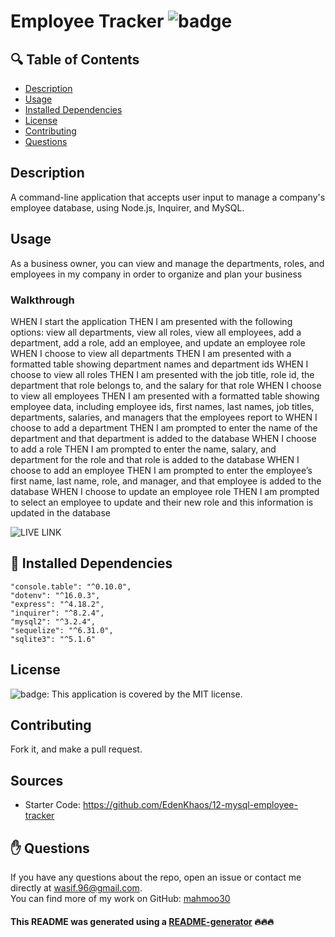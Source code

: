 # Employee Tracker ![badge](https://img.shields.io/badge/license-MIT-brightgreen)

## 🔍 Table of Contents
- [Description](#description)
- [Usage](#usage)
- [Installed Dependencies](#install)
- [License](#license)
- [Contributing](#contribute)
- [Questions](#questions)

## Description
A command-line application that accepts user input to manage a company's employee database, using Node.js, Inquirer, and MySQL.

## Usage
As a business owner, you can view and manage the departments, roles, and employees in my company in order to organize and plan your business

### Walkthrough
WHEN I start the application
THEN I am presented with the following options: view all departments, view all roles, view all employees, add a department, add a role, add an employee, and update an employee role
WHEN I choose to view all departments
THEN I am presented with a formatted table showing department names and department ids
WHEN I choose to view all roles
THEN I am presented with the job title, role id, the department that role belongs to, and the salary for that role
WHEN I choose to view all employees
THEN I am presented with a formatted table showing employee data, including employee ids, first names, last names, job titles, departments, salaries, and managers that the employees report to
WHEN I choose to add a department
THEN I am prompted to enter the name of the department and that department is added to the database
WHEN I choose to add a role
THEN I am prompted to enter the name, salary, and department for the role and that role is added to the database
WHEN I choose to add an employee
THEN I am prompted to enter the employee’s first name, last name, role, and manager, and that employee is added to the database
WHEN I choose to update an employee role
THEN I am prompted to select an employee to update and their new role and this information is updated in the database

![LIVE LINK](https://drive.google.com/file/d/1qmLa9xrAlR2lRp42an9IkdLnBdiEMgaj/view)

## 💾 Installed Dependencies
    "console.table": "^0.10.0",
    "dotenv": "^16.0.3",
    "express": "^4.18.2",
    "inquirer": "^8.2.4",
    "mysql2": "^3.2.4",
    "sequelize": "^6.31.0",
    "sqlite3": "^5.1.6"

## License
![badge](https://img.shields.io/badge/license-MIT-brightgreen): This application is covered by the MIT license. 

## Contributing
Fork it, and make a pull request.

## Sources
- Starter Code: https://github.com/EdenKhaos/12-mysql-employee-tracker

## ✋ Questions
If you have any questions about the repo, open an issue or contact me directly at wasif.96@gmail.com. <br />
You can find more of my work on GitHub: [mahmoo30](https://github.com/mahmoo30)

#### This README was generated using a [README-generator](https://github.com/mahmoo30/readmegenerator) 🔥🔥🔥